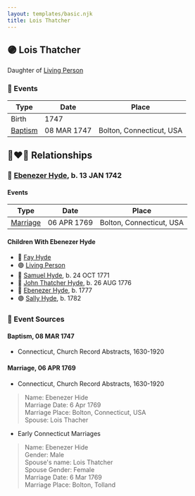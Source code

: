 ```yaml
---
layout: templates/basic.njk
title: Lois Thatcher
---
```

## 🟣 Lois Thatcher

Daughter of [Living Person](/people/1/12715265)

### 📆 Events

Type | Date | Place
------ | ------ | ------
Birth | 1747 |
[Baptism](#event-91dd143f-b5d6-46c2-8820-2b14411a3adf) | 08 MAR 1747 | Bolton, Connecticut, USA

## 👩‍❤️‍👨 Relationships

### 🔵 [Ebenezer Hyde](/people/1/14535025), b. 13 JAN 1742

#### Events

Type | Date | Place
------ | ------ | ------
[Marriage](#event-e8914345-868a-48b4-9614-b080c3241486) | 06 APR 1769 | Bolton, Connecticut, USA
#### Children With Ebenezer Hyde
* 🔵 [Fay Hyde](/people/8/87942653)
* 🟣 [Living Person](/people/9/99413171)
* 🔵 [Samuel Hyde](/people/9/99101312), b. 24 OCT 1771
* 🔵 [John Thatcher Hyde](/people/3/3310224), b. 26 AUG 1776
* 🔵 [Ebenezer Hyde](/people/9/92367136), b. 1777
* 🟣 [Sally Hyde](/people/9/93954178), b. 1782
### 📰 Event Sources

#### <a id="event-91dd143f-b5d6-46c2-8820-2b14411a3adf"></a> Baptism, 08 MAR 1747
* Connecticut, Church Record Abstracts, 1630-1920

#### <a id="event-e8914345-868a-48b4-9614-b080c3241486"></a> Marriage, 06 APR 1769
* Connecticut, Church Record Abstracts, 1630-1920
>   
  > Name: Ebenezer Hide  
  > Marriage Date: 6 Apr 1769  
  > Marriage Place: Bolton, Connecticut, USA  
  > Spouse: Lois Thacher
* Early Connecticut Marriages
>   
  > Name: Ebenezer Hide  
  > Gender: Male  
  > Spouse's name: Lois Thatcher  
  > Spouse Gender: Female  
  > Marriage Date: 6 Mar 1769  
  > Marriage Place: Bolton, Tolland